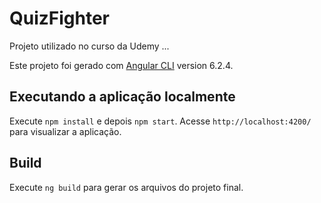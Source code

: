 # QuizFighter

Projeto utilizado no curso da Udemy ...

Este projeto foi gerado com [Angular CLI](https://github.com/angular/angular-cli) version 6.2.4.

## Executando a aplicação localmente

Execute `npm install` e depois `npm start`. Acesse `http://localhost:4200/` para visualizar a aplicação.

## Build

Execute `ng build` para gerar os arquivos do projeto final.